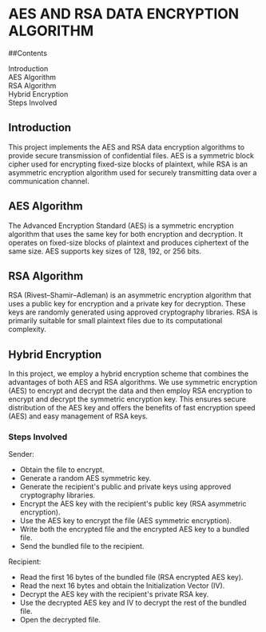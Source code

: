 # AES AND RSA DATA ENCRYPTION ALGORITHM

 ##Contents

Introduction\
AES Algorithm\
RSA Algorithm\
Hybrid Encryption\
Steps Involved

## Introduction

This project implements the AES and RSA data encryption algorithms to provide secure transmission of confidential files. AES is a symmetric block cipher used for encrypting fixed-size blocks of plaintext, while RSA is an asymmetric encryption algorithm used for securely transmitting data over a communication channel.

## AES Algorithm

The Advanced Encryption Standard (AES) is a symmetric encryption algorithm that uses the same key for both encryption and decryption. It operates on fixed-size blocks of plaintext and produces ciphertext of the same size. AES supports key sizes of 128, 192, or 256 bits.

## RSA Algorithm

RSA (Rivest–Shamir–Adleman) is an asymmetric encryption algorithm that uses a public key for encryption and a private key for decryption. These keys are randomly generated using approved cryptography libraries. RSA is primarily suitable for small plaintext files due to its computational complexity.

## Hybrid Encryption

In this project, we employ a hybrid encryption scheme that combines the advantages of both AES and RSA algorithms. We use symmetric encryption (AES) to encrypt and decrypt the data and then employ RSA encryption to encrypt and decrypt the symmetric encryption key. This ensures secure distribution of the AES key and offers the benefits of fast encryption speed (AES) and easy management of RSA keys.

### Steps Involved

Sender:

* Obtain the file to encrypt.
* Generate a random AES symmetric key.
* Generate the recipient's public and private keys using approved cryptography libraries.
* Encrypt the AES key with the recipient's public key (RSA asymmetric encryption).
* Use the AES key to encrypt the file (AES symmetric encryption).
* Write both the encrypted file and the encrypted AES key to a bundled file.
* Send the bundled file to the recipient.

Recipient:

* Read the first 16 bytes of the bundled file (RSA encrypted AES key).
* Read the next 16 bytes and obtain the Initialization Vector (IV).
* Decrypt the AES key with the recipient's private RSA key.
* Use the decrypted AES key and IV to decrypt the rest of the bundled file.
* Open the decrypted file.
